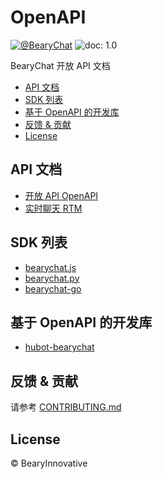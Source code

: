 # OpenAPI

[![@BearyChat](http://openapi.beary.chat/badge.svg)](http://openapi.beary.chat/join)
![doc: 1.0](https://img.shields.io/badge/doc-1.0-green.svg)

BearyChat 开放 API 文档

<!-- toc -->

- [API 文档](#api-%E6%96%87%E6%A1%A3)
- [SDK 列表](#sdk-%E5%88%97%E8%A1%A8)
- [基于 OpenAPI 的开发库](#%E5%9F%BA%E4%BA%8E-openapi-%E7%9A%84%E5%BC%80%E5%8F%91%E5%BA%93)
- [反馈 & 贡献](#%E5%8F%8D%E9%A6%88--%E8%B4%A1%E7%8C%AE)
- [License](#license)

<!-- tocstop -->

## API 文档

- [开放 API OpenAPI](./api)
- [实时聊天 RTM](./rtm)

## SDK 列表

- [bearychat.js][]
- [bearychat.py][]
- [bearychat-go][]

[bearychat.js]: https://github.com/bearyinnovative/bearychat.js
[bearychat.py]: https://github.com/bearyinnovative/bearychat.py
[bearychat-go]: https://github.com/bearyinnovative/bearychat-go

## 基于 OpenAPI 的开发库

- [hubot-bearychat][]

[hubot-bearychat]: https://github.com/bearyinnovative/hubot-bearychat


## 反馈 & 贡献

请参考 [CONTRIBUTING.md](./CONTRIBUTING.md)


## License

&copy; BearyInnovative
